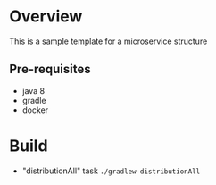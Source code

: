 # Overview
This is a sample template for a microservice structure

## Pre-requisites
- java 8
- gradle
 - docker

# Build
 - "distributionAll" task
    ` ./gradlew distributionAll `